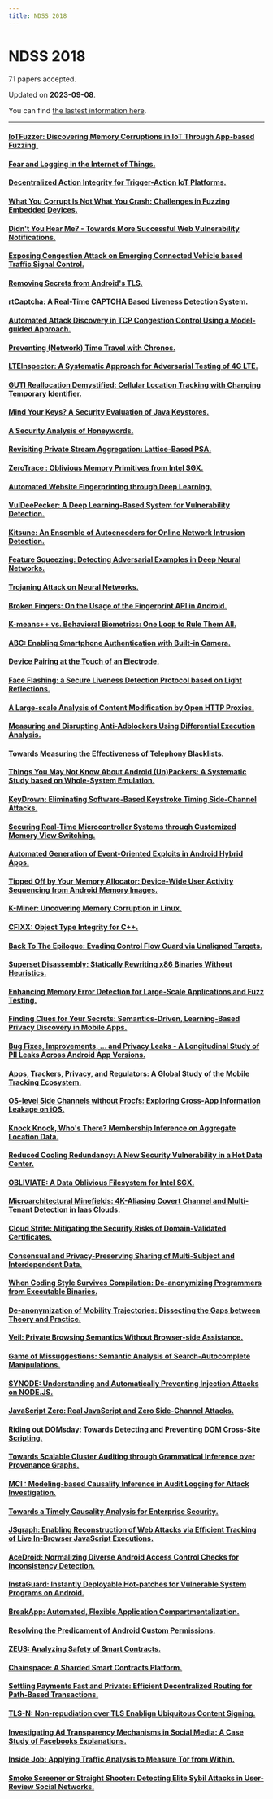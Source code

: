 ```yaml
---
title: NDSS 2018
---
```


# NDSS 2018

71 papers accepted.

Updated on **2023-09-08**.



You can find [the lastest information here](https://dblp.org/db/conf/ndss/ndss2018.html).

---

#### [IoTFuzzer: Discovering Memory Corruptions in IoT Through App-based Fuzzing.](https://www.ndss-symposium.org/wp-content/uploads/2018/02/ndss2018_01A-1_Chen_paper.pdf)

#### [Fear and Logging in the Internet of Things.](https://www.ndss-symposium.org/wp-content/uploads/2018/02/ndss2018_01A-2_Wang_paper.pdf)

#### [Decentralized Action Integrity for Trigger-Action IoT Platforms.](https://www.ndss-symposium.org/wp-content/uploads/2018/02/ndss2018_01A-3_Fernandes_paper.pdf)

#### [What You Corrupt Is Not What You Crash: Challenges in Fuzzing Embedded Devices.](https://www.ndss-symposium.org/wp-content/uploads/2018/02/ndss2018_01A-4_Muench_paper.pdf)

#### [Didn't You Hear Me? - Towards More Successful Web Vulnerability Notifications.](https://www.ndss-symposium.org/wp-content/uploads/2018/02/ndss2018_01B-1_Stock_paper.pdf)

#### [Exposing Congestion Attack on Emerging Connected Vehicle based Traffic Signal Control.](https://www.ndss-symposium.org/wp-content/uploads/2018/02/ndss2018_01B-2_Chen_paper.pdf)

#### [Removing Secrets from Android's TLS.](https://www.ndss-symposium.org/wp-content/uploads/2018/02/ndss2018_01B-3_Lee_paper.pdf)

#### [rtCaptcha: A Real-Time CAPTCHA Based Liveness Detection System.](https://www.ndss-symposium.org/wp-content/uploads/2018/02/ndss2018_01B-4_Uzun_paper.pdf)

#### [Automated Attack Discovery in TCP Congestion Control Using a Model-guided Approach.](https://www.ndss-symposium.org/wp-content/uploads/2018/02/ndss2018_02A-1_Jero_paper.pdf)

#### [Preventing (Network) Time Travel with Chronos.](https://www.ndss-symposium.org/wp-content/uploads/2018/02/ndss2018_02A-2_Deutsch_paper.pdf)

#### [LTEInspector: A Systematic Approach for Adversarial Testing of 4G LTE.](https://www.ndss-symposium.org/wp-content/uploads/2018/02/ndss2018_02A-3_Hussain_paper.pdf)

#### [GUTI Reallocation Demystified: Cellular Location Tracking with Changing Temporary Identifier.](https://www.ndss-symposium.org/wp-content/uploads/2018/02/ndss2018_02A-4_Hong_paper.pdf)

#### [Mind Your Keys? A Security Evaluation of Java Keystores.](https://www.ndss-symposium.org/wp-content/uploads/2018/02/ndss2018_02B-1_Focardi_paper.pdf)

#### [A Security Analysis of Honeywords.](https://www.ndss-symposium.org/wp-content/uploads/2018/02/ndss2018_02B-2_Wang_paper.pdf)

#### [Revisiting Private Stream Aggregation: Lattice-Based PSA.](https://www.ndss-symposium.org/wp-content/uploads/2018/02/ndss2018_02B-3_Becker_paper.pdf)

#### [ZeroTrace : Oblivious Memory Primitives from Intel SGX.](https://www.ndss-symposium.org/wp-content/uploads/2018/02/ndss2018_02B-4_Sasy_paper.pdf)

#### [Automated Website Fingerprinting through Deep Learning.](https://www.ndss-symposium.org/wp-content/uploads/2018/02/ndss2018_03A-1_Rimmer_paper.pdf)

#### [VulDeePecker: A Deep Learning-Based System for Vulnerability Detection.](https://www.ndss-symposium.org/wp-content/uploads/2018/02/ndss2018_03A-2_Li_paper.pdf)

#### [Kitsune: An Ensemble of Autoencoders for Online Network Intrusion Detection.](https://www.ndss-symposium.org/wp-content/uploads/2018/02/ndss2018_03A-3_Mirsky_paper.pdf)

#### [Feature Squeezing: Detecting Adversarial Examples in Deep Neural Networks.](https://www.ndss-symposium.org/wp-content/uploads/2018/02/ndss2018_03A-4_Xu_paper.pdf)

#### [Trojaning Attack on Neural Networks.](https://www.ndss-symposium.org/wp-content/uploads/2018/02/ndss2018_03A-5_Liu_paper.pdf)

#### [Broken Fingers: On the Usage of the Fingerprint API in Android.](https://www.ndss-symposium.org/wp-content/uploads/2018/02/ndss2018_03B-1_Bianchi_paper.pdf)

#### [K-means++ vs. Behavioral Biometrics: One Loop to Rule Them All.](https://www.ndss-symposium.org/wp-content/uploads/2018/02/ndss2018_03B-2_Negi_paper.pdf)

#### [ABC: Enabling Smartphone Authentication with Built-in Camera.](https://www.ndss-symposium.org/wp-content/uploads/2018/02/ndss2018_03B-3_Ba_paper.pdf)

#### [Device Pairing at the Touch of an Electrode.](https://www.ndss-symposium.org/wp-content/uploads/2018/02/ndss2018_03B-4_Roeschlin_paper.pdf)

#### [Face Flashing: a Secure Liveness Detection Protocol based on Light Reflections.](https://www.ndss-symposium.org/wp-content/uploads/2019/02/ndss2018_03B-5_Tang_paper-updated.pdf)

#### [A Large-scale Analysis of Content Modification by Open HTTP Proxies.](https://www.ndss-symposium.org/wp-content/uploads/2018/02/ndss2018_04A-1_Tsirantonakis_paper.pdf)

#### [Measuring and Disrupting Anti-Adblockers Using Differential Execution Analysis.](https://www.ndss-symposium.org/wp-content/uploads/2018/02/ndss2018_04A-2_Zhu_paper.pdf)

#### [Towards Measuring the Effectiveness of Telephony Blacklists.](https://www.ndss-symposium.org/wp-content/uploads/2018/02/ndss2018_04A-3_Pandit_paper.pdf)

#### [Things You May Not Know About Android (Un)Packers: A Systematic Study based on Whole-System Emulation.](https://www.ndss-symposium.org/wp-content/uploads/2018/02/ndss2018_04A-4_Duan_paper.pdf)

#### [KeyDrown: Eliminating Software-Based Keystroke Timing Side-Channel Attacks.](https://www.ndss-symposium.org/wp-content/uploads/2018/02/ndss2018_04B-1_Schwarz_paper.pdf)

#### [Securing Real-Time Microcontroller Systems through Customized Memory View Switching.](https://www.ndss-symposium.org/wp-content/uploads/2018/02/ndss2018_04B-2_Kim_paper.pdf)

#### [Automated Generation of Event-Oriented Exploits in Android Hybrid Apps.](https://www.ndss-symposium.org/wp-content/uploads/2018/02/ndss2018_04B-3_Yang_paper.pdf)

#### [Tipped Off by Your Memory Allocator: Device-Wide User Activity Sequencing from Android Memory Images.](https://www.ndss-symposium.org/wp-content/uploads/2018/02/ndss2018_04B-4_Bhatia_paper.pdf)

#### [K-Miner: Uncovering Memory Corruption in Linux.](https://www.ndss-symposium.org/wp-content/uploads/2018/02/ndss2018_05A-1_Gens_paper.pdf)

#### [CFIXX: Object Type Integrity for C++.](https://www.ndss-symposium.org/wp-content/uploads/2018/02/ndss2018_05A-2_Burow_paper.pdf)

#### [Back To The Epilogue: Evading Control Flow Guard via Unaligned Targets.](https://www.ndss-symposium.org/wp-content/uploads/2018/02/ndss2018_05A-3_Biondo_paper.pdf)

#### [Superset Disassembly: Statically Rewriting x86 Binaries Without Heuristics.](https://www.ndss-symposium.org/wp-content/uploads/2018/02/ndss2018_05A-4_Bauman_paper.pdf)

#### [Enhancing Memory Error Detection for Large-Scale Applications and Fuzz Testing.](https://www.ndss-symposium.org/wp-content/uploads/2018/02/ndss2018_05A-5_Han_paper.pdf)

#### [Finding Clues for Your Secrets: Semantics-Driven, Learning-Based Privacy Discovery in Mobile Apps.](https://www.ndss-symposium.org/wp-content/uploads/2018/02/ndss2018_05B-1_Nan_paper.pdf)

#### [Bug Fixes, Improvements, ... and Privacy Leaks - A Longitudinal Study of PII Leaks Across Android App Versions.](https://www.ndss-symposium.org/wp-content/uploads/2018/02/ndss2018_05B-2_Ren_paper.pdf)

#### [Apps, Trackers, Privacy, and Regulators: A Global Study of the Mobile Tracking Ecosystem.](https://www.ndss-symposium.org/wp-content/uploads/2018/02/ndss2018_05B-3_Razaghpanah_paper.pdf)

#### [OS-level Side Channels without Procfs: Exploring Cross-App Information Leakage on iOS.](https://www.ndss-symposium.org/wp-content/uploads/2018/02/ndss2018_05B-4_Zhang_paper.pdf)

#### [Knock Knock, Who's There? Membership Inference on Aggregate Location Data.](https://www.ndss-symposium.org/wp-content/uploads/2018/02/ndss2018_05B-5_Pyrgelis_paper.pdf)

#### [Reduced Cooling Redundancy: A New Security Vulnerability in a Hot Data Center.](https://www.ndss-symposium.org/wp-content/uploads/2018/02/ndss2018_06A-1_Gao_paper.pdf)

#### [OBLIVIATE: A Data Oblivious Filesystem for Intel SGX.](https://www.ndss-symposium.org/wp-content/uploads/2018/02/ndss2018_06A-2_Ahmad_paper.pdf)

#### [Microarchitectural Minefields: 4K-Aliasing Covert Channel and Multi-Tenant Detection in Iaas Clouds.](https://www.ndss-symposium.org/wp-content/uploads/2018/02/ndss2018_06A-3_Sullivan_paper.pdf)

#### [Cloud Strife: Mitigating the Security Risks of Domain-Validated Certificates.](https://www.ndss-symposium.org/wp-content/uploads/2018/02/ndss2018_06A-4_Borgolte_paper.pdf)

#### [Consensual and Privacy-Preserving Sharing of Multi-Subject and Interdependent Data.](https://www.ndss-symposium.org/wp-content/uploads/2018/07/ndss2018_06B-1_Olteanu_paper.pdf)

#### [When Coding Style Survives Compilation: De-anonymizing Programmers from Executable Binaries.](https://www.ndss-symposium.org/wp-content/uploads/2018/02/ndss2018_06B-2_Caliskan_paper.pdf)

#### [De-anonymization of Mobility Trajectories: Dissecting the Gaps between Theory and Practice.](https://www.ndss-symposium.org/wp-content/uploads/2018/02/ndss2018_06B-3_Wang_paper.pdf)

#### [Veil: Private Browsing Semantics Without Browser-side Assistance.](https://www.ndss-symposium.org/wp-content/uploads/2018/02/ndss2018_06B-4_Wang_paper.pdf)

#### [Game of Missuggestions: Semantic Analysis of Search-Autocomplete Manipulations.](https://www.ndss-symposium.org/wp-content/uploads/2018/02/ndss2018_07A-1_Wang_paper.pdf)

#### [SYNODE: Understanding and Automatically Preventing Injection Attacks on NODE.JS.](https://www.ndss-symposium.org/wp-content/uploads/2018/02/ndss2018_07A-2_Staicu_paper.pdf)

#### [JavaScript Zero: Real JavaScript and Zero Side-Channel Attacks.](https://www.ndss-symposium.org/wp-content/uploads/2018/02/ndss2018_07A-3_Schwarz_paper.pdf)

#### [Riding out DOMsday: Towards Detecting and Preventing DOM Cross-Site Scripting.](https://www.ndss-symposium.org/wp-content/uploads/2018/02/ndss2018_07A-4_Melicher_paper.pdf)

#### [Towards Scalable Cluster Auditing through Grammatical Inference over Provenance Graphs.](https://www.ndss-symposium.org/wp-content/uploads/2018/02/ndss2018_07B-1_Hassan_paper.pdf)

#### [MCI : Modeling-based Causality Inference in Audit Logging for Attack Investigation.](https://www.ndss-symposium.org/wp-content/uploads/2018/02/ndss2018_07B-2_Kwon_paper.pdf)

#### [Towards a Timely Causality Analysis for Enterprise Security.](https://www.ndss-symposium.org/wp-content/uploads/2018/02/ndss2018_07B-3_Liu_paper.pdf)

#### [JSgraph: Enabling Reconstruction of Web Attacks via Efficient Tracking of Live In-Browser JavaScript Executions.](https://www.ndss-symposium.org/wp-content/uploads/2018/02/ndss2018_07B-4_Li_paper.pdf)

#### [AceDroid: Normalizing Diverse Android Access Control Checks for Inconsistency Detection.](https://www.ndss-symposium.org/wp-content/uploads/2018/02/ndss2018_08-1_Aafer_paper.pdf)

#### [InstaGuard: Instantly Deployable Hot-patches for Vulnerable System Programs on Android.](https://www.ndss-symposium.org/wp-content/uploads/2018/03/ndss2018_08-2_Chen_paper.pdf)

#### [BreakApp: Automated, Flexible Application Compartmentalization.](https://www.ndss-symposium.org/wp-content/uploads/2018/02/ndss2018_08-3_Vasilakis_paper.pdf)

#### [Resolving the Predicament of Android Custom Permissions.](https://www.ndss-symposium.org/wp-content/uploads/2018/02/ndss2018_08-4_Tuncay_paper.pdf)

#### [ZEUS: Analyzing Safety of Smart Contracts.](https://www.ndss-symposium.org/wp-content/uploads/2018/02/ndss2018_09-1_Kalra_paper.pdf)

#### [Chainspace: A Sharded Smart Contracts Platform.](https://www.ndss-symposium.org/wp-content/uploads/2018/02/ndss2018_09-2_Al-Bassam_paper.pdf)

#### [Settling Payments Fast and Private: Efficient Decentralized Routing for Path-Based Transactions.](https://www.ndss-symposium.org/wp-content/uploads/2018/02/ndss2018_09-3_Roos_paper.pdf)

#### [TLS-N: Non-repudiation over TLS Enablign Ubiquitous Content Signing.](https://www.ndss-symposium.org/wp-content/uploads/2018/02/ndss2018_09-4_Ritzdorf_paper.pdf)

#### [Investigating Ad Transparency Mechanisms in Social Media: A Case Study of Facebooks Explanations.](https://www.ndss-symposium.org/wp-content/uploads/2018/02/ndss2018_10-1_Andreou_paper.pdf)

#### [Inside Job: Applying Traffic Analysis to Measure Tor from Within.](https://www.ndss-symposium.org/wp-content/uploads/2018/02/ndss2018_10-2_Jansen_paper.pdf)

#### [Smoke Screener or Straight Shooter: Detecting Elite Sybil Attacks in User-Review Social Networks.](https://www.ndss-symposium.org/wp-content/uploads/2018/02/ndss2018_10-3_Zheng_paper.pdf)

